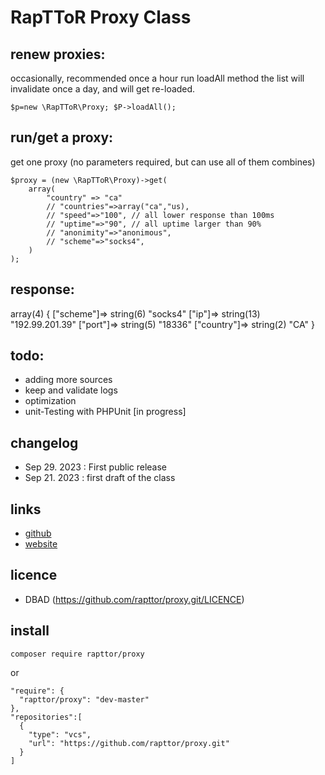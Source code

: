 # RapTToR Proxy Class

## renew proxies:
occasionally, recommended once a hour run loadAll method
the list will invalidate once a day, and will get re-loaded.

    $p=new \RapTToR\Proxy; $P->loadAll();

## run/get a proxy: 
get one proxy (no parameters required, but can use all of them combines)

    $proxy = (new \RapTToR\Proxy)->get(
        array(
            "country" => "ca"
            // "countries"=>array("ca","us),
            // "speed"=>"100", // all lower response than 100ms
            // "uptime"=>"90", // all uptime larger than 90%
            // "anonimity"=>"anonimous", 
            // "scheme"=>"socks4", 
        )
    );

## response:

  array(4) {
    ["scheme"]=> string(6) "socks4"
    ["ip"]=> string(13) "192.99.201.39"
    ["port"]=> string(5) "18336"
    ["country"]=> string(2) "CA"
  }


## todo: 
- adding more sources
- keep and validate logs
- optimization
- unit-Testing with PHPUnit [in progress]

## changelog 
- Sep 29. 2023 : First public release
- Sep 21. 2023 : first draft of the class

## links

- [github](https://github.com/rapttor/proxy.git)
- [website](www.rapttor.com) 

## licence

- DBAD (https://github.com/rapttor/proxy.git/LICENCE)

## install 

    composer require rapttor/proxy

or

    "require": {
      "rapttor/proxy": "dev-master"
    },
    "repositories":[
      {
        "type": "vcs",
        "url": "https://github.com/rapttor/proxy.git"
      }
    ]

